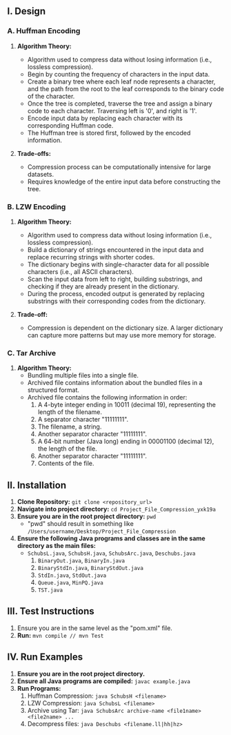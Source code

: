 ## I. Design

### A. Huffman Encoding

1. **Algorithm Theory:**

   - Algorithm used to compress data without losing information (i.e., lossless compression).
   - Begin by counting the frequency of characters in the input data.
   - Create a binary tree where each leaf node represents a character, and the path from the root to the leaf corresponds to the binary code of the character.
   - Once the tree is completed, traverse the tree and assign a binary code to each character. Traversing left is '0', and right is '1'.
   - Encode input data by replacing each character with its corresponding Huffman code.
   - The Huffman tree is stored first, followed by the encoded information.

2. **Trade-offs:**
   - Compression process can be computationally intensive for large datasets.
   - Requires knowledge of the entire input data before constructing the tree.

### B. LZW Encoding

1. **Algorithm Theory:**

   - Algorithm used to compress data without losing information (i.e., lossless compression).
   - Build a dictionary of strings encountered in the input data and replace recurring strings with shorter codes.
   - The dictionary begins with single-character data for all possible characters (i.e., all ASCII characters).
   - Scan the input data from left to right, building substrings, and checking if they are already present in the dictionary.
   - During the process, encoded output is generated by replacing substrings with their corresponding codes from the dictionary.

2. **Trade-off:**
   - Compression is dependent on the dictionary size. A larger dictionary can capture more patterns but may use more memory for storage.

### C. Tar Archive

1. **Algorithm Theory:**
   - Bundling multiple files into a single file.
   - Archived file contains information about the bundled files in a structured format.
   - Archived file contains the following information in order:
     1. A 4-byte integer ending in 10011 (decimal 19), representing the length of the filename.
     2. A separator character "11111111".
     3. The filename, a string.
     4. Another separator character "11111111".
     5. A 64-bit number (Java long) ending in 00001100 (decimal 12), the length of the file.
     6. Another separator character "11111111".
     7. Contents of the file.

## II. Installation

1. **Clone Repository:** `git clone <repository_url>`
2. **Navigate into project directory:** `cd Project_File_Compression_yxk19a`
3. **Ensure you are in the root project directory:** `pwd`
   - "pwd" should result in something like `/Users/username/Desktop/Project_File_Compression`
4. **Ensure the following Java programs and classes are in the same directory as the main files:**
   - `SchubsL.java`, `SchubsH.java`, `SchubsArc.java`, `Deschubs.java`
     1. `BinaryOut.java`, `BinaryIn.java`
     2. `BinaryStdIn.java`, `BinaryStdOut.java`
     3. `StdIn.java`, `StdOut.java`
     4. `Queue.java`, `MinPQ.java`
     5. `TST.java`

## III. Test Instructions

1. Ensure you are in the same level as the "pom.xml" file.
2. **Run:** `mvn compile // mvn Test`

## IV. Run Examples

1. **Ensure you are in the root project directory.**
2. **Ensure all Java programs are compiled:** `javac example.java`
3. **Run Programs:**
   1. Huffman Compression: `java SchubsH <filename>`
   2. LZW Compression: `java SchubsL <filename>`
   3. Archive using Tar: `java SchubsArc archive-name <file1name> <file2name> ...`
   4. Decompress files: `java Deschubs <filename.ll|hh|hz>`
